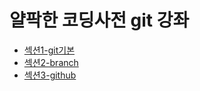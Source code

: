 # 얄팍한 코딩사전 git 강좌

* [섹션1-git기본](./섹션1-git기본.md)
* [섹션2-branch](./섹션2-branch.md)
* [섹션3-github](./섹션3-github.md)